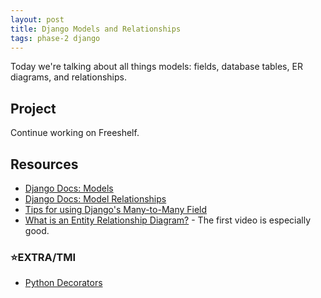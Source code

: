 ```yaml
---
layout: post
title: Django Models and Relationships
tags: phase-2 django
---
```


Today we're talking about all things models: fields, database tables, ER diagrams, and relationships.

## Project

Continue working on Freeshelf.


## Resources

* [Django Docs: Models](https://docs.djangoproject.com/en/3.0/topics/db/models/)
* [Django Docs: Model Relationships](https://docs.djangoproject.com/en/3.0/topics/db/examples/)
* [Tips for using Django's Many-to-Many Field](https://www.revsys.com/tidbits/tips-using-djangos-manytomanyfield/)
* [What is an Entity Relationship Diagram?](https://www.lucidchart.com/pages/er-diagrams) - The first video is especially good.

### ⭐EXTRA/TMI

* [Python Decorators](https://realpython.com/primer-on-python-decorators/)
